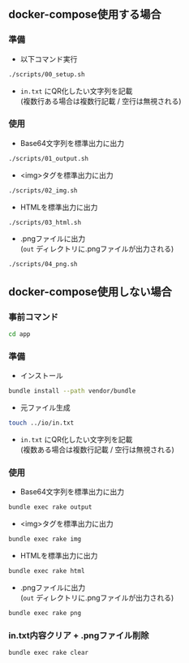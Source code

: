 ## docker-compose使用する場合
### 準備
* 以下コマンド実行
```bash
./scripts/00_setup.sh
```
* `in.txt` にQR化したい文字列を記載  
(複数行ある場合は複数行記載 / 空行は無視される)

### 使用
* Base64文字列を標準出力に出力
```bash
./scripts/01_output.sh
```
* \<img\>タグを標準出力に出力
```bash
./scripts/02_img.sh
```
* HTMLを標準出力に出力
```bash
./scripts/03_html.sh
```
* .pngファイルに出力  
(`out` ディレクトリに.pngファイルが出力される)
```bash
./scripts/04_png.sh
```

## docker-compose使用しない場合
### 事前コマンド
```bash
cd app
```
### 準備
* インストール
```bash
bundle install --path vendor/bundle
```
* 元ファイル生成
```bash
touch ../io/in.txt
```
* `in.txt` にQR化したい文字列を記載  
(複数ある場合は複数行記載 / 空行は無視される)

### 使用
* Base64文字列を標準出力に出力
```bash
bundle exec rake output
```
* \<img\>タグを標準出力に出力
```bash
bundle exec rake img
```
* HTMLを標準出力に出力
```bash
bundle exec rake html
```
* .pngファイルに出力  
(`out` ディレクトリに.pngファイルが出力される)
```bash
bundle exec rake png
```

### in.txt内容クリア + .pngファイル削除
```bash
bundle exec rake clear
```
